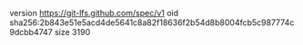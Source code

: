 version https://git-lfs.github.com/spec/v1
oid sha256:2b843e51e5acd4de5641c8a82f18636f2b54d8b8004fcb5c987774c9dcbb4747
size 3190

